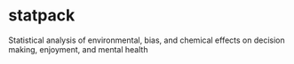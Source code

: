 # statpack
Statistical analysis of environmental, bias, and chemical effects on decision making, enjoyment, and mental health
